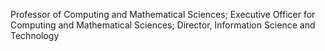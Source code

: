 Professor of Computing and Mathematical Sciences; Executive Officer for Computing and Mathematical Sciences; Director, Information Science and Technology